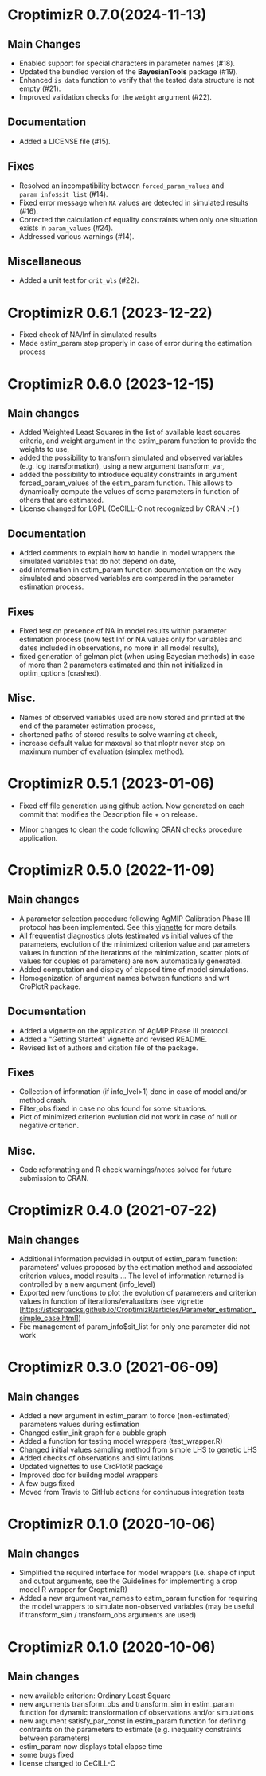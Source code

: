 # CroptimizR 0.7.0(2024-11-13)

## Main Changes

* Enabled support for special characters in parameter names (#18).
* Updated the bundled version of the **BayesianTools** package (#19).
* Enhanced `is_data` function to verify that the tested data structure is not empty (#21).
* Improved validation checks for the `weight` argument (#22).

## Documentation

* Added a LICENSE file (#15).

## Fixes

* Resolved an incompatibility between `forced_param_values` and `param_info$sit_list` (#14).
* Fixed error message when `NA` values are detected in simulated results (#16).
* Corrected the calculation of equality constraints when only one situation exists in `param_values` (#24).
* Addressed various warnings (#14).

## Miscellaneous

* Added a unit test for `crit_wls` (#22).


# CroptimizR 0.6.1  (2023-12-22)

* Fixed check of NA/Inf in simulated results
* Made estim_param stop properly in case of error during the estimation process

# CroptimizR 0.6.0  (2023-12-15)

## Main changes

* Added Weighted Least Squares in the list of available least squares criteria, and weight argument in the estim_param function to provide the weights to use,
* added the possibility to transform simulated and observed variables (e.g. log transformation), using a new argument transform_var,
* added the possibility to introduce equality constraints in argument forced_param_values of the estim_param function. This allows to dynamically compute the values of some parameters in function of others that are estimated.
* License changed for LGPL (CeCILL-C not recognized by CRAN :-( )

## Documentation

* Added comments to explain how to handle in model wrappers the simulated variables that do not depend on date,
* add information in estim_param function documentation on the way simulated and observed variables are compared in the parameter estimation process.

## Fixes

* Fixed test on presence of NA in model results within parameter estimation process (now test Inf or NA values only for variables and dates included in observations, no more in all model results),
* fixed generation of gelman plot (when using Bayesian methods) in case of more than 2 parameters estimated and thin not initialized in optim_options (crashed).

## Misc.

* Names of observed variables used are now stored and printed at the end of the parameter estimation process,
* shortened paths of stored results to solve warning at check,
* increase default value for maxeval so that nloptr never stop on maximum number of evaluation (simplex method).

# CroptimizR 0.5.1 (2023-01-06)

* Fixed cff file generation using github action. Now generated on each commit that modifies the Description file + on release.

* Minor changes to clean the code following CRAN checks procedure application.

# CroptimizR 0.5.0 (2022-11-09)

## Main changes

* A parameter selection procedure following AgMIP Calibration Phase III protocol has been implemented. See this [vignette](https://SticsRPacks.github.io/CroptimizR/articles/AgMIP_Calibration_Phenology_protocol.html) for more details.
* All frequentist diagnostics plots (estimated vs initial values of the parameters, evolution of the minimized criterion value and parameters values in function of the iterations of the minimization, scatter plots of values for couples of parameters) are now automatically generated.
* Added computation and display of elapsed time of model simulations.
* Homogenization of argument names between functions and wrt CroPlotR package.

## Documentation

* Added a vignette on the application of AgMIP Phase III protocol.
* Added a "Getting Started" vignette and revised README.
* Revised list of authors and citation file of the package.

## Fixes

* Collection of information (if info_lvel>1) done in case of model and/or method crash.
* Filter_obs fixed in case no obs found for some situations.
* Plot of minimized criterion evolution did not work in case of null or negative criterion.

## Misc.

* Code reformatting and R check warnings/notes solved for future submission to CRAN.


# CroptimizR 0.4.0 (2021-07-22)

## Main changes

* Additional information provided in output of estim_param function: parameters' values proposed by the estimation method and associated criterion values, model results ... The level of information returned is controlled by a new argument (info_level)
* Exported new functions to plot the evolution of parameters and criterion values in function of iterations/evaluations (see vignette [https://sticsrpacks.github.io/CroptimizR/articles/Parameter_estimation_simple_case.html])
* Fix: management of param_info$sit_list for only one parameter did not work

# CroptimizR 0.3.0 (2021-06-09)

## Main changes

* Added a new argument in estim_param to force (non-estimated) parameters values during estimation
* Changed estim_init graph for a bubble graph
* Added a function for testing model wrappers (test_wrapper.R)
* Changed initial values sampling method from simple LHS to genetic LHS
* Added checks of observations and simulations
* Updated vignettes to use CroPlotR package
* Improved doc for buildng model wrappers
* A few bugs fixed
* Moved from Travis to GitHub actions for continuous integration tests


# CroptimizR 0.1.0 (2020-10-06)

## Main changes

* Simplified the required interface for model wrappers (i.e. shape of input and output arguments, see the Guidelines for implementing a crop model R wrapper for CroptimizR)
* Added a new argument var_names to estim_param function for requiring the model wrappers to simulate non-observed variables (may be useful if transform_sim / transform_obs arguments are used)

# CroptimizR 0.1.0 (2020-10-06)

## Main changes

* new available criterion: Ordinary Least Square
* new arguments transform_obs and transform_sim in estim_param function for dynamic transformation of observations and/or simulations
* new argument satisfy_par_const in estim_param function for defining contraints on the parameters to estimate (e.g. inequality constraints between parameters)
* estim_param now displays total elapse time
* some bugs fixed
* license changed to CeCILL-C
